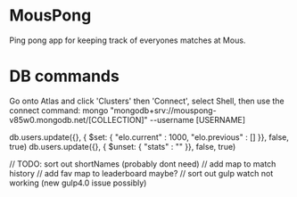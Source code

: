 # MousPong
Ping pong app for keeping track of everyones matches at Mous.

# DB commands
Go onto Atlas and click 'Clusters' then 'Connect', select Shell, then use the connect command:
mongo "mongodb+srv://mouspong-v85w0.mongodb.net/[COLLECTION]"  --username [USERNAME]

db.users.update({}, { $set: { "elo.current" : 1000, "elo.previous" : [] }}, false, true)
db.users.update({}, { $unset: { "stats" : "" }}, false, true)

// TODO: sort out shortNames (probably dont need)
// add map to match history
// add fav map to leaderboard maybe?
// sort out gulp watch not working (new gulp4.0 issue possibly)

